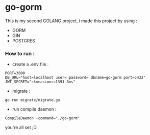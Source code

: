 # go-gorm
This is my second GOLANG project, i made this project by using :
- GORM
- GIN
- POSTGRES

### How to run :
- create a .env file : 

```
PORT=3000
DB_URL="host=localhost user= password= dbname=go-gorm port=5432"
JWT_SECRET="skmeasionrs1391-3ns"
```

- migrate :
```
go run migrate/migrate.go
```

- run compile daemon :
```
CompileDaemon -command="./go-gorm"
```
you're all set ;D